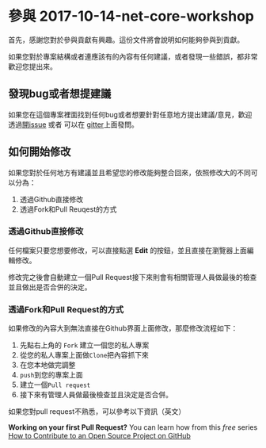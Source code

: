 # 參與 2017-10-14-net-core-workshop

首先，感謝您對於參與貢獻有興趣。這份文件將會說明如何能夠參與到貢獻。

如果您對於專案結構或者連應該有的內容有任何建議，或者發現一些錯誤，都非常歡迎您提出來。

## 發現bug或者想提建議

如果您在這個專案裡面找到任何bug或者想要針對任意地方提出建議/意見，歡迎透過[開issue](https://github.com/alantsai-samples/2017-10-14-net-core-workshop/issues/new) 或者 可以在 [gitter](https://gitter.im/alantsai-samples/2017-10-14-net-core-workshop?utm_source=share-link&utm_medium=link&utm_campaign=share-link)上面發問。

## 如何開始修改

如果您對於任何地方有建議並且希望您的修改能夠整合回來，依照修改大的不同可以分為：

1. 透過Github直接修改
2. 透過Fork和Pull Reuqest的方式

### 透過Github直接修改

任何檔案只要您想要修改，可以直接點選 **Edit** 的按鈕，並且直接在瀏覽器上面編輯修改。

修改完之後會自動建立一個Pull Request接下來則會有相關管理人員做最後的檢查並且做出是否合併的決定。

### 透過Fork和Pull Request的方式

如果修改的內容大到無法直接在Github界面上面修改，那麼修改流程如下：
1. 先點右上角的 `Fork` 建立一個您的私人專案
2. 從您的私人專案上面做`Clone`把內容抓下來
3. 在您本地做完調整
4. `push`到您的專案上面
5. 建立一個`Pull request`
6. 接下來有管理人員做最後檢查並且決定是否合併。

如果您對pull request不熟悉，可以參考以下資訊（英文）

**Working on your first Pull Request?** You can learn how from this *free* series [How to Contribute to an Open Source Project on GitHub](https://egghead.io/series/how-to-contribute-to-an-open-source-project-on-github)